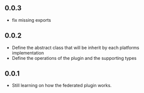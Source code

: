 ## 0.0.3
* fix missing exports

## 0.0.2
* Define the abstract class that will be inherit by each platforms implementation
* Define the operations of the plugin and the supporting types

## 0.0.1

* Still learning on how the federated plugin works.
